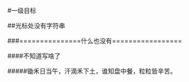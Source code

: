 #一级目标

##光标处没有字符串

###===============什么也没有=================


####不知道写啥了


#####锄禾日当午，汗滴禾下土，谁知盘中餐，粒粒皆辛苦。
